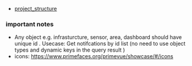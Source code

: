 

* [project_structure](./project_structure.md)

### important notes
* Any object e.g. infrasturcture, sensor, area, dashboard should have unique id . Usecase: Get notifcations by id list (no need to use object types and dynamic keys in the query result )
* icons: https://www.primefaces.org/primevue/showcase/#/icons